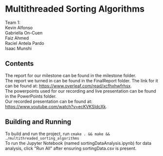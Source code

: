 # Multithreaded Sorting Algorithms
Team 1:
<br> Kevin Alfonso
<br> Gabriella On-Cuen
<br> Faiz Ahmed
<br> Raciel Antela Pardo
<br> Isaac Munshi

## Contents
The report for our milestone can be found in the milestone folder.
<br> The report we turned in can be found in the FinalReport folder. The link for it can be found at: https://www.overleaf.com/read/xcfhxhwfrhsx.
<br> The powerpoints used for our recording and live presentation can be found in the PowerPoints folder.
<br> Our recorded presentation can be found at: https://www.youtube.com/watch?v=ecKVKSIdcXk.

## Building and Running
To build and run the project, run `cmake . && make && ./multithreaded_sorting_algorithms`
<br> To run the Jupyter Notebook (named sortingDataAnalysis.ipynb) for data analysis, click "Run All" after ensuring sortingData.csv is present.
